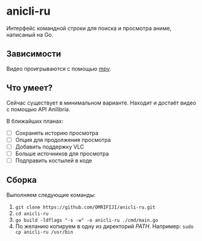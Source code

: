 # anicli-ru
Интерфейс командной строки для поиска и просмотра аниме, написаный на Go.

## Зависимости
Видео проигрываются с помощью [mpv](https://github.com/mpv-player/mpv).

## Что умеет?
Сейчас существует в минимальном варианте.
Находит и достаёт видео с помощью API Anilibria.

В ближайших планах:
- [ ] Сохранять историю просмотра
- [ ] Опция для продолжения просмотра
- [ ] Добавить поддержку VLC
- [ ] Больше источников для просмотра
- [ ] Подправить костылей в коде

## Сборка
Выполняем следующие команды: 
1. `git clone https://github.com/OMRIFIJI/anicli-ru.git`
2. `cd anicli-ru`
3. `go build -ldflags "-s -w" -o anicli-ru ./cmd/main.go`
4. По желанию копируем в одну из директорий *PATH*. Например: `sudo cp anicli-ru /usr/bin`
